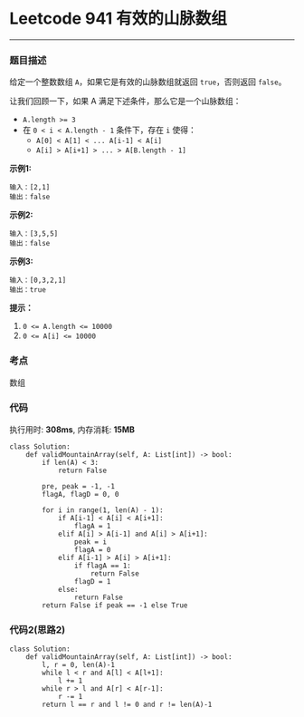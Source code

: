 # Leetcode 941 有效的山脉数组
***
### 题目描述

给定一个整数数组 `A`，如果它是有效的山脉数组就返回 `true`，否则返回 `false`。

让我们回顾一下，如果 A 满足下述条件，那么它是一个山脉数组：

* `A.length >= 3`
* 在 `0 < i < A.length - 1` 条件下，存在 `i` 使得：
	* `A[0] < A[1] < ... A[i-1] < A[i]`
	* `A[i] > A[i+1] > ... > A[B.length - 1]`


**示例1:**  

	输入：[2,1]
	输出：false
	
**示例2:**  

	输入：[3,5,5]
	输出：false

**示例3:**  

	输入：[0,3,2,1]
	输出：true

	
**提示：**

1. `0 <= A.length <= 10000`
2. `0 <= A[i] <= 10000`


### 考点

数组


### 代码
执行用时: **308ms**, 内存消耗: **15MB**

```
class Solution:
    def validMountainArray(self, A: List[int]) -> bool:
        if len(A) < 3:
            return False
        
        pre, peak = -1, -1
        flagA, flagD = 0, 0
        
        for i in range(1, len(A) - 1):
            if A[i-1] < A[i] < A[i+1]:
                flagA = 1
            elif A[i] > A[i-1] and A[i] > A[i+1]:
                peak = i
                flagA = 0
            elif A[i-1] > A[i] > A[i+1]:
                if flagA == 1:
                    return False
                flagD = 1
            else:
                return False
        return False if peak == -1 else True
```

### 代码2(思路2)

```
class Solution:
    def validMountainArray(self, A: List[int]) -> bool:
        l, r = 0, len(A)-1
        while l < r and A[l] < A[l+1]:
            l += 1
        while r > l and A[r] < A[r-1]:
            r -= 1
        return l == r and l != 0 and r != len(A)-1
```
